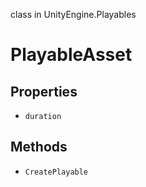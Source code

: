 class in UnityEngine.Playables
# PlayableAsset

## Properties
- `duration`
## Methods
- `CreatePlayable`
